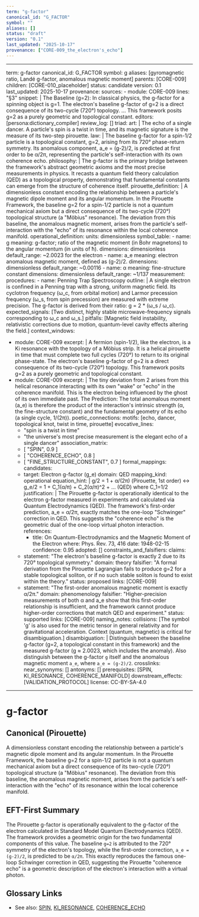 ```yaml
---
term: "g-factor"
canonical_id: "G_FACTOR"
symbol: ""
aliases: []
status: "draft"
version: "0.1"
last_updated: "2025-10-17"
provenance: ["CORE-009_the_electron's_echo"]
---
```


---
term: g-factor
canonical_id: G_FACTOR
symbol: g
aliases: [gyromagnetic ratio, Landé g-factor, anomalous magnetic moment]
parents: [CORE-009]
children: [CORE-010_placeholder]
status: candidate
version: 0.1
last_updated: 2025-10-17
provenance:
  sources:
    - module: CORE-009
      lines: "§3"
      snippet: |
        The Baseline (g=2): In classical physics, the g-factor for a spinning object is g=1. The electron's baseline g-factor of g=2 is a direct consequence of its two-cycle (720°) topology. ... This framework posits g=2 as a purely geometric and topological constant.
  editors: [persona:dictionary_compiler]
  review_log: []
triad:
  art: |
    The echo of a single dancer. A particle's spin is a twist in time, and its magnetic signature is the measure of its two-step pirouette.
  law: |
    The baseline g-factor for a spin-1/2 particle is a topological constant, g=2, arising from its 720° phase-return symmetry. Its anomalous component, a_e = (g-2)/2, is predicted at first order to be α/2π, representing the particle's self-interaction with its own coherence echo.
  philosophy: |
    The g-factor is the primary bridge between the framework's abstract geometric axioms and the most precise measurements in physics. It recasts a quantum field theory calculation (QED) as a topological property, demonstrating that fundamental constants can emerge from the structure of coherence itself.
pirouette_definition: |
  A dimensionless constant encoding the relationship between a particle's magnetic dipole moment and its angular momentum. In the Pirouette Framework, the baseline g=2 for a spin-1/2 particle is not a quantum mechanical axiom but a direct consequence of its two-cycle (720°) topological structure (a "Möbius" resonance). The deviation from this baseline, the anomalous magnetic moment, arises from the particle's self-interaction with the "echo" of its resonance within the local coherence manifold.
operational_definition:
  units: dimensionless
  symbol_table:
    - name: g
      meaning: g-factor; ratio of the magnetic moment (in Bohr magnetons) to the angular momentum (in units of ħ).
      dimensions: dimensionless
      default_range: ~2.0023 for the electron
    - name: a_e
      meaning: electron anomalous magnetic moment, defined as (g-2)/2.
      dimensions: dimensionless
      default_range: ~0.00116
    - name: α
      meaning: fine-structure constant
      dimensions: dimensionless
      default_range: ~1/137
  measurement:
    procedures:
      - name: Penning Trap Spectroscopy
        outline: |
          A single electron is confined in a Penning trap with a strong, uniform magnetic field. Its cyclotron frequency (ω_c, from orbital motion) and Larmor precession frequency (ω_s, from spin precession) are measured with extreme precision. The g-factor is derived from their ratio: g = 2 * (ω_s / ω_c).
        expected_signals: [Two distinct, highly stable microwave-frequency signals corresponding to ω_c and ω_s.]
        pitfalls: [Magnetic field instability, relativistic corrections due to motion, quantum-level cavity effects altering the field.]
context_windows:
  - module: CORE-009
    excerpt: |
      A fermion (spin-1/2), like the electron, is a Ki resonance with the topology of a Möbius strip. It is a helical pirouette in time that must complete two full cycles (720°) to return to its original phase-state. The electron's baseline g-factor of g=2 is a direct consequence of its two-cycle (720°) topology. This framework posits g=2 as a purely geometric and topological constant.
  - module: CORE-009
    excerpt: |
      The tiny deviation from 2 arises from this helical resonance interacting with its own "wake" or "echo" in the coherence manifold. This is the electron being influenced by the ghost of its own immediate past. The Prediction: The total anomalous moment (a_e) is therefore the product of the interaction's intrinsic strength (α, the fine-structure constant) and the fundamental geometry of its echo (a single cycle, 1/(2π)).
poetic_connections:
  motifs: [echo, dancer, topological knot, twist in time, pirouette]
  evocative_lines:
    - "spin is a twist in time"
    - "the universe's most precise measurement is the elegant echo of a single dancer"
  association_matrix:
    - [ "SPIN", 0.9 ]
    - [ "COHERENCE_ECHO", 0.8 ]
    - [ "FINE_STRUCTURE_CONSTANT", 0.7 ]
formal_mappings:
  candidates:
    - target: Electron g-factor (g_e)
      domain: QED
      mapping_kind: operational
      equation_hint: |
        g/2 = 1 + α/(2π)  (Pirouette, 1st order) ↔ g_e/2 = 1 + C_1(α/π) + C_2(α/π)^2 + ... (QED) where C_1=1/2
      justification: |
        The Pirouette g-factor is operationally identical to the electron g-factor measured in experiments and calculated via Quantum Electrodynamics (QED). The framework's first-order prediction, a_e = α/2π, exactly matches the one-loop "Schwinger" correction in QED. This suggests the "coherence echo" is the geometric dual of the one-loop virtual photon interaction.
      references:
        - title: On Quantum-Electrodynamics and the Magnetic Moment of the Electron
          where: Phys. Rev. 73, 416
          date: 1948-02-15
      confidence: 0.95
  adopted:
    []
constraints_and_falsifiers:
  claims:
    - statement: "The electron's baseline g-factor is exactly 2 due to its 720° topological symmetry."
      domain: theory
      falsifier: "A formal derivation from the Pirouette Lagrangian fails to produce g=2 for a stable topological soliton, or if no such stable soliton is found to exist within the theory."
      status: proposed
      links: [CORE-009]
    - statement: "The first-order anomalous magnetic moment is exactly α/2π."
      domain: phenomenology
      falsifier: "Higher-precision measurements of both α and a_e show that this first-order relationship is insufficient, and the framework cannot produce higher-order corrections that match QED and experiment."
      status: supported
      links: [CORE-009]
naming_notes:
  collisions: [The symbol 'g' is also used for the metric tensor in general relativity and for gravitational acceleration. Context (quantum, magnetic) is critical for disambiguation.]
  disambiguation: |
    Distinguish between the baseline g-factor (g=2, a topological constant in this framework) and the measured g-factor (g ≈ 2.0023, which includes the anomaly). Also distinguish between the g-factor `g` itself and the anomalous magnetic moment `a_e`, where `a_e = (g-2)/2`.
crosslinks:
  near_synonyms: []
  antonyms: []
  prerequisites: [SPIN, KI_RESONANCE, COHERENCE_MANIFOLD]
  downstream_effects: [VALIDATION_PROTOCOL]
license: CC-BY-SA-4.0
---

# g-factor

## Canonical (Pirouette)
A dimensionless constant encoding the relationship between a particle's magnetic dipole moment and its angular momentum. In the Pirouette Framework, the baseline g=2 for a spin-1/2 particle is not a quantum mechanical axiom but a direct consequence of its two-cycle (720°) topological structure (a "Möbius" resonance). The deviation from this baseline, the anomalous magnetic moment, arises from the particle's self-interaction with the "echo" of its resonance within the local coherence manifold.

## EFT-First Summary
The Pirouette g-factor is operationally equivalent to the g-factor of the electron calculated in Standard Model Quantum Electrodynamics (QED). The framework provides a geometric origin for the two fundamental components of this value. The baseline `g=2` is attributed to the 720° symmetry of the electron's topology, while the first-order correction, `a_e = (g-2)/2`, is predicted to be `α/2π`. This exactly reproduces the famous one-loop Schwinger correction in QED, suggesting the Pirouette "coherence echo" is a geometric description of the electron's interaction with a virtual photon.

## Glossary Links
- See also: [SPIN](link), [KI_RESONANCE](link), [COHERENCE_ECHO](link)